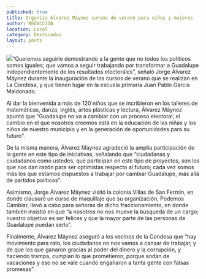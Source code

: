 ```yaml
---
published: true
title: Organiza Álvarez Máynez cursos de verano para niños y mujeres
author: REDACCION
location: Local
category: Destacadas
layout: posts
---
```


![](http://i.imgur.com/FQj88K0m.jpg)“Queremos seguirle demostrando a la gente que no todos los políticos somos iguales; que vamos a seguir trabajando por transformar a Guadalupe independientemente de los resultados electorales”, señaló Jorge Álvarez Máynez durante la inauguración de los cursos de verano que se realizan en La Condesa, y que tienen lugar en la escuela primaria Juan Pablo García Maldonado.

Al dar la bienvenida a más de 120 niños que se incribieron en los talleres de matemáticas, danza, inglés, artes plásticas y lectura, Álvarez Máynez apuntó que “Guadalupe no va a cambiar con un proceso electoral; el cambio en el que nosotros creemos está en la educación de las niñas y los niños de nuestro municipio y en la generación de oportunidades para su futuro”.

De la misma manera, Álvarez Máynez agradeció la amplia participación de la gente en este tipo de iniciativas, señalando que “ciudadanas y ciudadanos como ustedes, que participan en este tipo de proyectos, son los que nos dan razón para ser optimistas respecto al futuro; cada vez somos más los que estamos dispuestos a trabajar por cambiar Guadalupe, más allá de partidos políticos”.

Asimismo, Jorge Álvarez Máynez visitó la colonia Villas de San Fermín, en donde clausuró un curso de maquillaje que su organización, Podemos Cambiar, llevó a cabo para señoras de dicho fraccionamiento, en donde también insistió en que “a nosotros no nos mueve la búsqueda de un cargo; nuestro objetivo es ser felices y que la mayor parte de las personas de Guadalupe puedan serlo”.

Finalmente, Álvarez Máynez aseguró a los vecinos de la Condesa que “hay movimiento para rato, los ciudadanos no nos vamos a cansar de trabajar, y de que los que ganaron gracias al poder del dinero y la corrupción, y haciendo trampa, cumplan lo que prometieron, porque andan de vacaciones y eso no se vale cuando engañaron a tanta gente con falsas promesas”.

